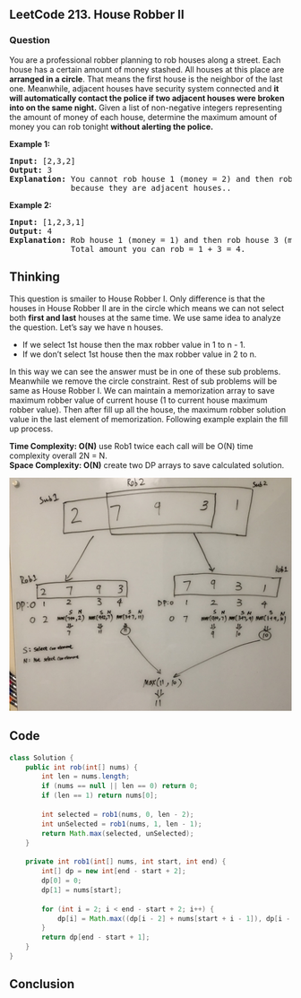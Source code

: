 <h2>LeetCode 213. House Robber II</h2>
<h3>Question</h3>

You are a professional robber planning to rob houses along a street. Each house has a certain amount of money stashed. All houses at this place are **arranged in a circle**. That means the first house is the neighbor of the last one. Meanwhile, adjacent houses have security system connected and **it will automatically contact the police if two adjacent houses were broken into on the same night.**
Given a list of non-negative integers representing the amount of money of each house, determine the maximum amount of money you can rob tonight **without alerting the police.**

**Example 1:**
<pre><b>Input:</b> [2,3,2]
<b>Output:</b> 3
<b>Explanation:</b> You cannot rob house 1 (money = 2) and then rob house 3 (money = 2),  
             because they are adjacent houses..  </pre>


**Example 2:**  
<pre>
<b>Input:</b> [1,2,3,1]  
<b>Output:</b> 4   
<b>Explanation:</b> Rob house 1 (money = 1) and then rob house 3 (money = 3).  
             Total amount you can rob = 1 + 3 = 4.  
</pre>


<h2>Thinking</h2>

This question is smailer to House Robber I. Only difference is that the houses in House Robber II are in the circle which means we can not select both **first and last** houses at the same time. We use same idea to analyze the question. Let’s say we have n houses.  
* If we select 1st house then the max robber value in 1 to n - 1.
* If we don’t select 1st house then the max robber value in 2 to n.  

In this way we can see the answer must be in one of these sub problems. Meanwhile we remove the circle constraint. Rest of sub problems will be same as House Robber I. We can maintain a memorization array to save maximum robber value of current house (1 to current house maximum robber value). Then after fill up all the house, the maximum robber solution value in the last element of memorization. Following example explain the fill up process.  

**Time Complexity: O(N)** use Rob1 twice each call will be O(N) time complexity overall 2N = N.  
**Space Complexity: O(N)** create two DP arrays to save calculated solution. 

![Rob2](https://github.com/junj0619/CodeLab/blob/master/src/CS1802/Images/Rob2.jpg)

<h2>Code</h2>

```java
class Solution {
    public int rob(int[] nums) {
        int len = nums.length;
        if (nums == null || len == 0) return 0;
        if (len == 1) return nums[0];
        
        int selected = rob1(nums, 0, len - 2);
        int unSelected = rob1(nums, 1, len - 1);
        return Math.max(selected, unSelected);
    }
    
    private int rob1(int[] nums, int start, int end) {             
        int[] dp = new int[end - start + 2];
        dp[0] = 0;        
        dp[1] = nums[start];        
        
        for (int i = 2; i < end - start + 2; i++) {
            dp[i] = Math.max((dp[i - 2] + nums[start + i - 1]), dp[i - 1]);
        }
        return dp[end - start + 1];
    }
}
```
<h2>Conclusion</h2>
